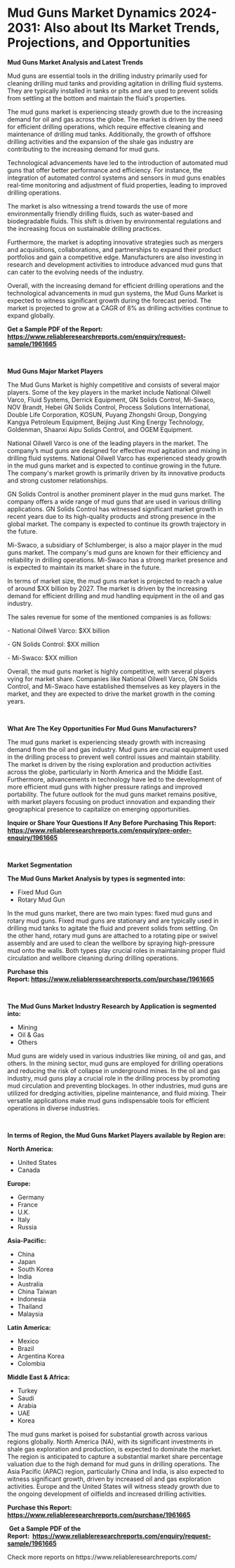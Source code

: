 <p><h1>Mud Guns Market Dynamics 2024-2031: Also about Its Market Trends, Projections, and Opportunities</h1></p><p><strong>Mud Guns Market Analysis and Latest Trends</strong></p>
<p><p>Mud guns are essential tools in the drilling industry primarily used for cleaning drilling mud tanks and providing agitation in drilling fluid systems. They are typically installed in tanks or pits and are used to prevent solids from settling at the bottom and maintain the fluid's properties.</p><p>The mud guns market is experiencing steady growth due to the increasing demand for oil and gas across the globe. The market is driven by the need for efficient drilling operations, which require effective cleaning and maintenance of drilling mud tanks. Additionally, the growth of offshore drilling activities and the expansion of the shale gas industry are contributing to the increasing demand for mud guns.</p><p>Technological advancements have led to the introduction of automated mud guns that offer better performance and efficiency. For instance, the integration of automated control systems and sensors in mud guns enables real-time monitoring and adjustment of fluid properties, leading to improved drilling operations.</p><p>The market is also witnessing a trend towards the use of more environmentally friendly drilling fluids, such as water-based and biodegradable fluids. This shift is driven by environmental regulations and the increasing focus on sustainable drilling practices.</p><p>Furthermore, the market is adopting innovative strategies such as mergers and acquisitions, collaborations, and partnerships to expand their product portfolios and gain a competitive edge. Manufacturers are also investing in research and development activities to introduce advanced mud guns that can cater to the evolving needs of the industry.</p><p>Overall, with the increasing demand for efficient drilling operations and the technological advancements in mud gun systems, the Mud Guns Market is expected to witness significant growth during the forecast period. The market is projected to grow at a CAGR of 8% as drilling activities continue to expand globally.</p></p>
<p><strong>Get a Sample PDF of the Report:&nbsp; <a href="https://www.reliableresearchreports.com/enquiry/request-sample/1961665">https://www.reliableresearchreports.com/enquiry/request-sample/1961665</a></strong></p>
<p>&nbsp;</p>
<p><strong>Mud Guns Major Market Players</strong></p>
<p><p>The Mud Guns Market is highly competitive and consists of several major players. Some of the key players in the market include National Oilwell Varco, Fluid Systems, Derrick Equipment, GN Solids Control, Mi-Swaco, NOV Brandt, Hebei GN Solids Control, Process Solutions International, Double Life Corporation, KOSUN, Puyang Zhongshi Group, Dongying Kangya Petroleum Equipment, Beijing Just King Energy Technology, Goldenman, Shaanxi Aipu Solids Control, and OGEM Equipment.</p><p>National Oilwell Varco is one of the leading players in the market. The company’s mud guns are designed for effective mud agitation and mixing in drilling fluid systems. National Oilwell Varco has experienced steady growth in the mud guns market and is expected to continue growing in the future. The company's market growth is primarily driven by its innovative products and strong customer relationships.</p><p>GN Solids Control is another prominent player in the mud guns market. The company offers a wide range of mud guns that are used in various drilling applications. GN Solids Control has witnessed significant market growth in recent years due to its high-quality products and strong presence in the global market. The company is expected to continue its growth trajectory in the future.</p><p>Mi-Swaco, a subsidiary of Schlumberger, is also a major player in the mud guns market. The company's mud guns are known for their efficiency and reliability in drilling operations. Mi-Swaco has a strong market presence and is expected to maintain its market share in the future.</p><p>In terms of market size, the mud guns market is projected to reach a value of around $XX billion by 2027. The market is driven by the increasing demand for efficient drilling and mud handling equipment in the oil and gas industry.</p><p>The sales revenue for some of the mentioned companies is as follows:</p><p>- National Oilwell Varco: $XX billion</p><p>- GN Solids Control: $XX million</p><p>- Mi-Swaco: $XX million</p><p>Overall, the mud guns market is highly competitive, with several players vying for market share. Companies like National Oilwell Varco, GN Solids Control, and Mi-Swaco have established themselves as key players in the market, and they are expected to drive the market growth in the coming years.</p></p>
<p>&nbsp;</p>
<p><strong>What Are The Key Opportunities For Mud Guns Manufacturers?</strong></p>
<p><p>The mud guns market is experiencing steady growth with increasing demand from the oil and gas industry. Mud guns are crucial equipment used in the drilling process to prevent well control issues and maintain stability. The market is driven by the rising exploration and production activities across the globe, particularly in North America and the Middle East. Furthermore, advancements in technology have led to the development of more efficient mud guns with higher pressure ratings and improved portability. The future outlook for the mud guns market remains positive, with market players focusing on product innovation and expanding their geographical presence to capitalize on emerging opportunities.</p></p>
<p><strong>Inquire or Share Your Questions If Any Before Purchasing This Report: <a href="https://www.reliableresearchreports.com/enquiry/pre-order-enquiry/1961665">https://www.reliableresearchreports.com/enquiry/pre-order-enquiry/1961665</a></strong></p>
<p>&nbsp;</p>
<p><strong>Market Segmentation</strong></p>
<p><strong>The Mud Guns Market Analysis by types is segmented into:</strong></p>
<p><ul><li>Fixed Mud Gun</li><li>Rotary Mud Gun</li></ul></p>
<p><p>In the mud guns market, there are two main types: fixed mud guns and rotary mud guns. Fixed mud guns are stationary and are typically used in drilling mud tanks to agitate the fluid and prevent solids from settling. On the other hand, rotary mud guns are attached to a rotating pipe or swivel assembly and are used to clean the wellbore by spraying high-pressure mud onto the walls. Both types play crucial roles in maintaining proper fluid circulation and wellbore cleaning during drilling operations.</p></p>
<p><strong>Purchase this Report:&nbsp;<a href="https://www.reliableresearchreports.com/purchase/1961665">https://www.reliableresearchreports.com/purchase/1961665</a></strong></p>
<p>&nbsp;</p>
<p><strong>The Mud Guns Market Industry Research by Application is segmented into:</strong></p>
<p><ul><li>Mining</li><li>Oil & Gas</li><li>Others</li></ul></p>
<p><p>Mud guns are widely used in various industries like mining, oil and gas, and others. In the mining sector, mud guns are employed for drilling operations and reducing the risk of collapse in underground mines. In the oil and gas industry, mud guns play a crucial role in the drilling process by promoting mud circulation and preventing blockages. In other industries, mud guns are utilized for dredging activities, pipeline maintenance, and fluid mixing. Their versatile applications make mud guns indispensable tools for efficient operations in diverse industries.</p></p>
<p>&nbsp;</p>
<p><strong>In terms of Region, the Mud Guns Market Players available by Region are:</strong></p>
<p>
    <p> <strong> North America: </strong>
        <ul>
            <li>United States</li>
            <li>Canada</li>
        </ul>
        </p> 
    <p> <strong> Europe: </strong>
        <ul>
            <li>Germany</li>
            <li>France</li>
            <li>U.K.</li>
            <li>Italy</li>
            <li>Russia</li>
        </ul>
        </p> 
    <p> <strong> Asia-Pacific: </strong>
        <ul>
            <li>China</li>
            <li>Japan</li>
            <li>South Korea</li>
            <li>India</li>
            <li>Australia</li>
            <li>China Taiwan</li>
            <li>Indonesia</li>
            <li>Thailand</li>
            <li>Malaysia</li>
        </ul>
        </p> 
    <p> <strong> Latin America: </strong>
        <ul>
            <li>Mexico</li>
            <li>Brazil</li>
            <li>Argentina Korea</li>
            <li>Colombia</li>
        </ul>
        </p> 
    <p> <strong> Middle East & Africa: </strong>
        <ul>
            <li>Turkey</li>
            <li>Saudi</li>
            <li>Arabia</li>
            <li>UAE</li>
            <li>Korea</li>
        </ul>
    </p>
    </p>
<p><p>The mud guns market is poised for substantial growth across various regions globally. North America (NA), with its significant investments in shale gas exploration and production, is expected to dominate the market. The region is anticipated to capture a substantial market share percentage valuation due to the high demand for mud guns in drilling operations. The Asia Pacific (APAC) region, particularly China and India, is also expected to witness significant growth, driven by increased oil and gas exploration activities. Europe and the United States will witness steady growth due to the ongoing development of oilfields and increased drilling activities.</p></p>
<p><strong>Purchase this Report: <a href="https://www.reliableresearchreports.com/purchase/1961665">https://www.reliableresearchreports.com/purchase/1961665</a></strong></p>
<p>&nbsp;<strong>Get a Sample PDF of the Report:&nbsp;&nbsp;<a href="https://www.reliableresearchreports.com/enquiry/request-sample/1961665">https://www.reliableresearchreports.com/enquiry/request-sample/1961665</a></strong></p>
<p><strong></strong></p>
<p>Check more reports on https://www.reliableresearchreports.com/</p>